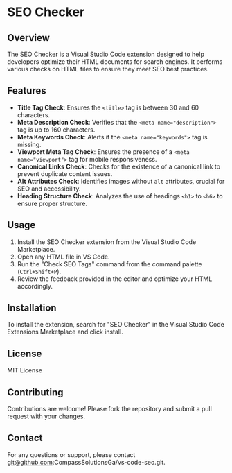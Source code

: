 # SEO Checker

## Overview

The SEO Checker is a Visual Studio Code extension designed to help developers optimize their HTML documents for search engines. It performs various checks on HTML files to ensure they meet SEO best practices.

## Features

- **Title Tag Check**: Ensures the `<title>` tag is between 30 and 60 characters.
- **Meta Description Check**: Verifies that the `<meta name="description">` tag is up to 160 characters.
- **Meta Keywords Check**: Alerts if the `<meta name="keywords">` tag is missing.
- **Viewport Meta Tag Check**: Ensures the presence of a `<meta name="viewport">` tag for mobile responsiveness.
- **Canonical Links Check**: Checks for the existence of a canonical link to prevent duplicate content issues.
- **Alt Attributes Check**: Identifies images without `alt` attributes, crucial for SEO and accessibility.
- **Heading Structure Check**: Analyzes the use of headings `<h1>` to `<h6>` to ensure proper structure.

## Usage

1. Install the SEO Checker extension from the Visual Studio Code Marketplace.
2. Open any HTML file in VS Code.
3. Run the "Check SEO Tags" command from the command palette (`Ctrl+Shift+P`).
4. Review the feedback provided in the editor and optimize your HTML accordingly.

## Installation

To install the extension, search for "SEO Checker" in the Visual Studio Code Extensions Marketplace and click install.

## License

MIT License

## Contributing

Contributions are welcome! Please fork the repository and submit a pull request with your changes.

## Contact

For any questions or support, please contact git@github.com:CompassSolutionsGa/vs-code-seo.git.

